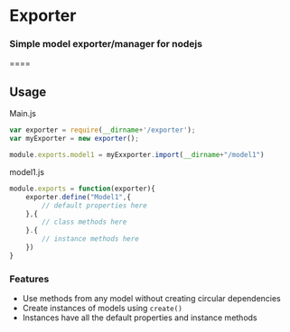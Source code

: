 # Exporter

### Simple model exporter/manager for nodejs

====

## Usage


Main.js

```javascript
var exporter = require(__dirname+'/exporter');
var myExporter = new exporter();

module.exports.model1 = myExxporter.import(__dirname+"/model1")
```

model1.js

```javascript
module.exports = function(exporter){
	exporter.define("Model1",{
		// default properties here
	},{
		// class methods here
	}.{
		// instance methods here
	})
}
```

### Features

* Use methods from any model without creating circular dependencies
* Create instances of models using `create()`
* Instances have all the default properties and instance methods